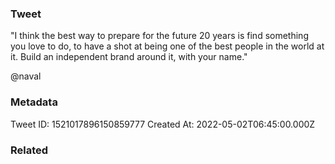 ### Tweet
"I think the best way to prepare for the future 20 years is find something you love to do, to have a shot at being one of the best people in the world at it. Build an independent brand around it, with your name." 

@naval

### Metadata
Tweet ID: 1521017896150859777
Created At: 2022-05-02T06:45:00.000Z

### Related

